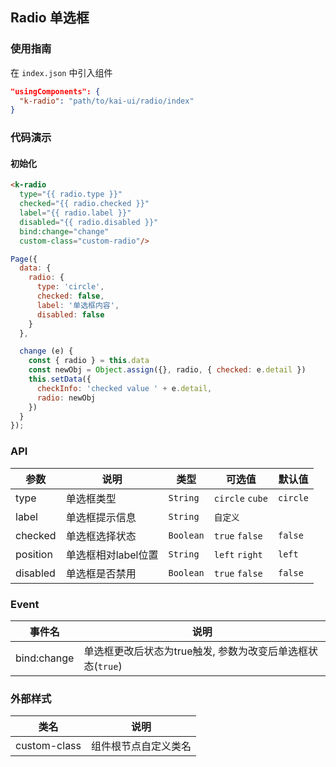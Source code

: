 ## Radio 单选框

### 使用指南
在 `index.json` 中引入组件
```json
"usingComponents": {
  "k-radio": "path/to/kai-ui/radio/index"
}
```

### 代码演示

#### 初始化

```html
<k-radio
  type="{{ radio.type }}"
  checked="{{ radio.checked }}"
  label="{{ radio.label }}"
  disabled="{{ radio.disabled }}"
  bind:change="change"
  custom-class="custom-radio"/>
```

```javascript
Page({
  data: {
    radio: {
      type: 'circle',
      checked: false,
      label: '单选框内容',
      disabled: false
    }
  },

  change (e) {
    const { radio } = this.data
    const newObj = Object.assign({}, radio, { checked: e.detail })
    this.setData({
      checkInfo: 'checked value ' + e.detail,
      radio: newObj
    })
  }
});
```

### API

| 参数 | 说明 | 类型 | 可选值 | 默认值 |
|-----------|-----------|-----------|-----------|-------------|
| type | 单选框类型 | `String` | `circle` `cube` | `circle` |
| label | 单选框提示信息 | `String` | `自定义` | ` ` |
| checked | 单选框选择状态 | `Boolean` | `true` `false` | `false` |
| position | 单选框相对label位置 | `String` | `left` `right` | `left` |
| disabled | 单选框是否禁用 | `Boolean` | `true` `false` | `false` |


### Event

| 事件名 | 说明 |
|-----------|-----------|
| bind:change | 单选框更改后状态为true触发, 参数为改变后单选框状态(`true`) |


### 外部样式

| 类名 | 说明 |
|-----------|-----------|
| custom-class | 组件根节点自定义类名 |


